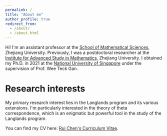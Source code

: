 ```yaml
---
permalink: /
title: "About me"
author_profile: true
redirect_from: 
  - /about/
  - /about.html
---
```


Hi! I'm an assistant professor at the [School of Mathematical Sciences](https://www.math.zju.edu.cn), Zhejiang University.
Previously, I was a postdoctoral researcher at the [Institute for Advanced Study in Mathematics](http://www.iasm.zju.edu.cn), Zhejiang University.
I obtained my Ph.D. in 2021 at the [National University of Singapore](https://www.math.nus.edu.sg) under the supervision of Prof. Wee Teck Gan.

Research interests
======
My primary research interest lies in the Langlands program and its various extensions. I'm particularly interested in the theory of theta correspondence, which is an enigmatic but powerful tool in the study of the Langlands program.

You can find my CV here: [Rui Chen's Curriculum Vitae](../assets/CV_Rui_CHEN_2025_Aug.pdf).
